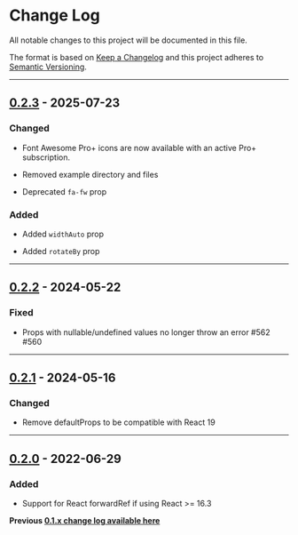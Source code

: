 # Change Log

All notable changes to this project will be documented in this file.

The format is based on [Keep a Changelog](http://keepachangelog.com/) and this project adheres to [Semantic Versioning](http://semver.org/).

---

## [0.2.3](https://github.com/FortAwesome/react-fontawesome/releases/tag/0.2.3) - 2025-07-23

### Changed

- Font Awesome Pro+ icons are now available with an active Pro+ subscription.

- Removed example directory and files

- Deprecated `fa-fw` prop

### Added

- Added `widthAuto` prop

- Added `rotateBy` prop

---

## [0.2.2](https://github.com/FortAwesome/react-fontawesome/releases/tag/0.2.2) - 2024-05-22

### Fixed

- Props with nullable/undefined values no longer throw an error #562 #560

---

## [0.2.1](https://github.com/FortAwesome/react-fontawesome/releases/tag/0.2.1) - 2024-05-16

### Changed

- Remove defaultProps to be compatible with React 19

---

## [0.2.0](https://github.com/FortAwesome/react-fontawesome/releases/tag/0.2.0) - 2022-06-29

### Added

- Support for React forwardRef if using React >= 16.3

**Previous [0.1.x change log available here](https://github.com/FortAwesome/react-fontawesome/blob/0.1.x/CHANGELOG.md)**

